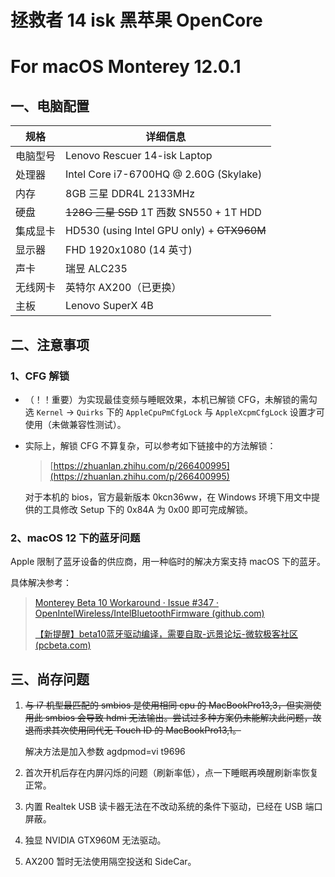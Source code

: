 # 拯救者 14 isk 黑苹果 OpenCore 

# For macOS Monterey 12.0.1 


## 一、电脑配置

| 规格     | 详细信息                                   |
| -------- | ------------------------------------------ |
| 电脑型号 | Lenovo Rescuer 14-isk Laptop               |
| 处理器   | Intel Core i7-6700HQ @ 2.60G (Skylake)     |
| 内存     | 8GB 三星 DDR4L 2133MHz                     |
| 硬盘     | ~~128G 三星 SSD~~ 1T 西数 SN550 + 1T HDD   |
| 集成显卡 | HD530 (using Intel GPU only) + ~~GTX960M~~ |
| 显示器   | FHD 1920x1080 (14 英寸)                    |
| 声卡     | 瑞昱 ALC235                                |
| 无线网卡 | 英特尔 AX200（已更换）                     |
| 主板     | Lenovo SuperX 4B                           |

## 二、注意事项

### 1、CFG 解锁

- （！！重要）为实现最佳变频与睡眠效果，本机已解锁 CFG，未解锁的需勾选 `Kernel` -> `Quirks` 下的 `AppleCpuPmCfgLock` 与 `AppleXcpmCfgLock` 设置才可使用（未做兼容性测试）。

- 实际上，解锁 CFG 不算复杂，可以参考如下链接中的方法解锁：

  > [https://zhuanlan.zhihu.com/p/266400995](https://zhuanlan.zhihu.com/p/266400995)

  对于本机的 bios，官方最新版本 0kcn36ww，在 Windows 环境下用文中提供的工具修改 Setup 下的 0x84A 为 0x00 即可完成解锁。

### 2、macOS 12 下的蓝牙问题

Apple 限制了蓝牙设备的供应商，用一种临时的解决方案支持 macOS 下的蓝牙。

具体解决参考：

> [Monterey Beta 10 Workaround · Issue #347 · OpenIntelWireless/IntelBluetoothFirmware (github.com)](https://github.com/OpenIntelWireless/IntelBluetoothFirmware/issues/347)
>
> [【新提醒】beta10蓝牙驱动编译，需要自取-远景论坛-微软极客社区 (pcbeta.com)](https://bbs.pcbeta.com/viewthread-1907376-2-5.html)

## 三、尚存问题

1. ~~与 i7 机型最匹配的 smbios 是使用相同 cpu 的 MacBookPro13,3，但实测使用此 smbios 会导致 hdmi 无法输出。尝试过多种方案仍未能解决此问题，故退而求其次使用同代无 Touch ID 的 MacBookPro13,1。~~

   解决方法是加入参数 agdpmod=vi t9696

2. 首次开机后存在内屏闪烁的问题（刷新率低），点一下睡眠再唤醒刷新率恢复正常。

3. 内置 Realtek USB 读卡器无法在不改动系统的条件下驱动，已经在 USB 端口屏蔽。

4. 独显 NVIDIA GTX960M 无法驱动。

5. AX200 暂时无法使用隔空投送和 SideCar。
